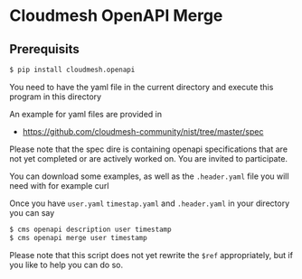# Cloudmesh OpenAPI Merge

## Prerequisits

```bash
$ pip install cloudmesh.openapi
```


You need to have the yaml file in the current directory and execute
this program in this directory

An example for yaml files are provided in 

* <https://github.com/cloudmesh-community/nist/tree/master/spec>

Please note that the spec dire is containing openapi specifications
that are not yet completed or are actively worked on. You are invited
to participate.

You can download some examples, as well as the `.header.yaml` file you
will need with for example curl

Once you have `user.yaml` `timestap.yaml` and `.header.yaml` in your
directory you can say

```bash
$ cms openapi description user timestamp
$ cms openapi merge user timestamp
```

Please note that this script does not yet rewrite the `$ref`
appropriately, but if you like to help you can do so.
